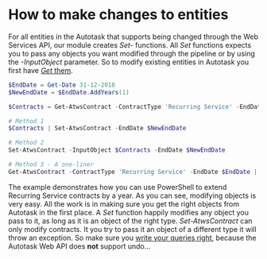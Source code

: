 # How to make changes to entities

For all entities in the Autotask that supports being changed through the Web Services API, our module creates *Set-* functions. All *Set* functions expects you to pass any objects you want modified through the pipeline or by using the *-InputObject* parameter. So to modify existing entities in Autotask you first have [*Get* them][1].

```powershell
$EndDate = Get-Date 31-12-2018
$NewEndDate = $EndDate.AddYears(1)

$Contracts = Get-AtwsContract -ContractType 'Recurring Service' -EndDate $EndDate

# Method 1
$Contracts | Set-AtwsContract -EndDate $NewEndDate

# Method 2
Set-AtwsContract -InputObject $Contracts -EndDate $NewEndDate

# Method 3 - A one-liner
Get-AtwsContract -ContractType 'Recurring Service' -EndDate $EndDate | Set-AtwsContract -EndDate $NewEndDate
```

The example demonstrates how you can use PowerShell to extend Recurring Service contracts by a year. As you can see, modifying objects is very easy. All the work is in making sure you get the right objects from Autotask in the first place. A *Set* function happily modifies any object you pass to it, as long as it is an object of the right type. *Set-AtwsContract* can only modify contracts. It you try to pass it an object of a different type it will throw an exception. So make sure you [write your queries right][1], because the Autotask Web API does **not** support undo...

[1]: https://github.com/officecenter/Autotask/blob/master/Docs/How%20to%20Query.md
